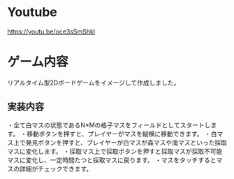# Youtube
https://youtu.be/oce3sSmShkl
# ゲーム内容
リアルタイム型2Dボードゲームをイメージして作成しました。

## 実装内容
・全て白マスの状態であるN*Mの格子マスをフィールドとしてスタートします。
・移動ボタンを押すと、プレイヤーがマスを縦横に移動できます。
・白マス上で発見ボタンを押すと、プレイヤーが白マスが森マスや海マスといった採取マスに変化します。
・採取マス上で採取ボタンを押すと採取マスが採取不可能マスに変化し、一定時間たつと採取マスに戻ります。
・マスをタッチするとマスの詳細がチェックできます。

